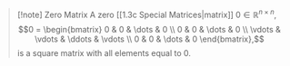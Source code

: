 >[!note] Zero Matrix
>A zero [[1.3c Special Matrices|matrix]] $0 \in \mathbb{R}^{n \times n}$,
>$$0 = 
>\begin{bmatrix}
>0 & 0 & \dots & 0 \\ 
>0 & 0 & \dots & 0 \\
>\vdots & \vdots & \ddots & \vdots \\
>0 & 0 & \dots & 0
>\end{bmatrix},$$
>is a square matrix with all elements equal to 0.

